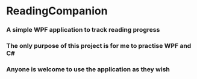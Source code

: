 # ReadingCompanion
### A simple WPF application to track reading progress 
### The only purpose of this project is for me to practise WPF and C#
### Anyone is welcome to use the application as they wish
